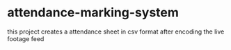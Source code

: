 # attendance-marking-system
this project creates a attendance sheet in csv format after encoding the live footage feed
